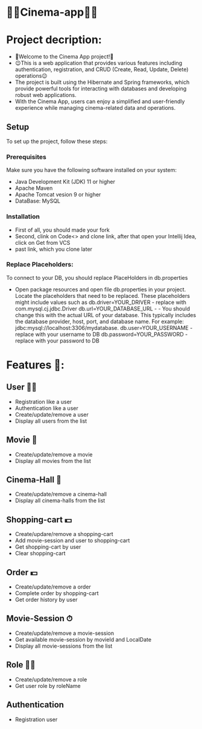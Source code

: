 # 🎥🎥Cinema-app🎥🎥

# Project decription:
- 🫡Welcome to the Cinema App project!🫡
- 😉This is a web application that provides various features including authentication, registration, and CRUD (Create, Read, Update, Delete) operations😉
- The project is built using the Hibernate and Spring frameworks, which provide powerful tools for interacting with databases and developing robust web applications.
-  With the Cinema App, users can enjoy a simplified and user-friendly experience while managing cinema-related data and operations.
  
## Setup

To set up the project, follow these steps:

### Prerequisites

Make sure you have the following software installed on your system:

- Java Development Kit (JDK) 11 or higher
- Apache Maven
- Apache Tomcat vesion 9 or higher
- DataBase: MySQL

### Installation
- First of all, you should made your fork
- Second, clink on Code<> and clone link, after that open your Intellij Idea, click on Get from VCS
- past link, which you clone later

### Replace Placeholders:
To connect to your DB, you should replace PlaceHolders in db.properties
- Open package resources and open file db.properties in your project.
Locate the placeholders that need to be replaced.
These placeholders might include values such as
db.driver=YOUR_DRIVER - replace with com.mysql.cj.jdbc.Driver
db.url=YOUR_DATABASE_URL - - You should change this with the actual URL of your database. This typically includes the database provider, host, port, and  database name. For example: jdbc:mysql://localhost:3306/mydatabase.
db.user=YOUR_USERNAME - replace with your username to DB
db.password=YOUR_PASSWORD - replace with your password to DB


# Features 🤌:

## User  🤵‍♂️
- Registration like a user
- Authentication like a user
- Create/update/remove a user
- Display all users from the list

## Movie 🎥 
- Create/update/remove a movie
- Display all movies from the list

## Cinema-Hall 🏢
- Create/update/remove a cinema-hall
- Display all cinema-halls from the list

## Shopping-cart 💵
- Create/updare/remove a shopping-cart
- Add  movie-session and user to shopping-cart
- Get shopping-cart by user
- Clear shopping-cart

## Order 💵
- Create/update/remove a order
- Complete order by shopping-cart
- Get order history by user

## Movie-Session ⏱
- Create/update/remove a movie-session
- Get available movie-session by movieId and LocalDate
- Display all movie-sessions from the list

## Role 🙎‍♂️
- Create/update/remove a role
- Get user role by roleName

## Authentication
- Registration user

